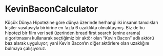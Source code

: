 # KevinBaconCalculator

Küçük Dünya Hipotezine göre dünya üzerinde herhangi iki insanın tanıdıkları kişiler vasıtasıyla birbirine en fazla 6 uzaklıkta olmaktaymış. Biz de bu hipotezi bir film veri seti üzerinden bread first search (enine arama) algoritmasını kullanarak seçtiğimiz bir aktör olan “Kevin Bacon” adlı aktörü baz alarak uyguluyor; yani Kevin Bacon’ın diğer aktörlere olan uzaklığını bulmaya çalışıyoruz.
